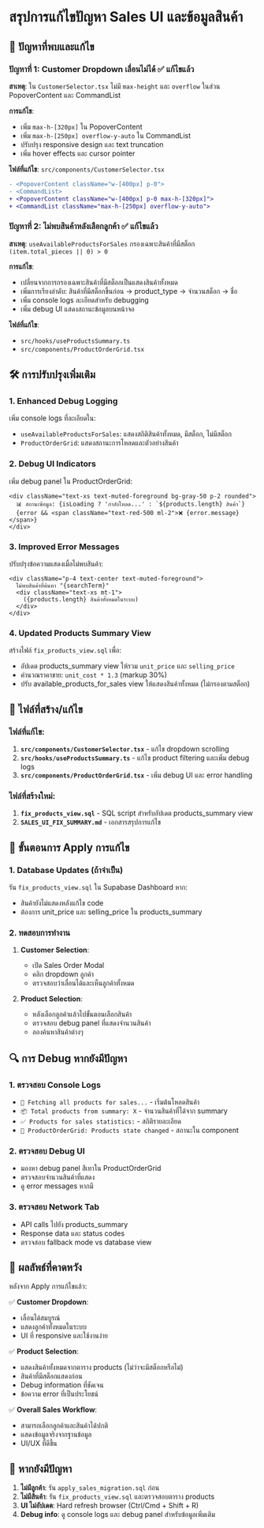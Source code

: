 # สรุปการแก้ไขปัญหา Sales UI และข้อมูลสินค้า

## 🎯 ปัญหาที่พบและแก้ไข

### ปัญหาที่ 1: Customer Dropdown เลื่อนไม่ได้ ✅ แก้ไขแล้ว

**สาเหตุ**: ใน `CustomerSelector.tsx` ไม่มี `max-height` และ `overflow` ในส่วน PopoverContent และ CommandList

**การแก้ไข**:
- เพิ่ม `max-h-[320px]` ใน PopoverContent
- เพิ่ม `max-h-[250px] overflow-y-auto` ใน CommandList
- ปรับปรุง responsive design และ text truncation
- เพิ่ม hover effects และ cursor pointer

**ไฟล์ที่แก้ไข**: `src/components/CustomerSelector.tsx`

```diff
- <PopoverContent className="w-[400px] p-0">
- <CommandList>
+ <PopoverContent className="w-[400px] p-0 max-h-[320px]">
+ <CommandList className="max-h-[250px] overflow-y-auto">
```

### ปัญหาที่ 2: ไม่พบสินค้าหลังเลือกลูกค้า ✅ แก้ไขแล้ว

**สาเหตุ**: `useAvailableProductsForSales` กรองเฉพาะสินค้าที่มีสต็อก `(item.total_pieces || 0) > 0`

**การแก้ไข**:
- เปลี่ยนจากการกรองเฉพาะสินค้าที่มีสต็อกเป็นแสดงสินค้าทั้งหมด
- เพิ่มการเรียงลำดับ: สินค้าที่มีสต็อกขึ้นก่อน → product_type → จำนวนสต็อก → ชื่อ
- เพิ่ม console logs ละเอียดสำหรับ debugging
- เพิ่ม debug UI แสดงสถานะข้อมูลบนหน้าจอ

**ไฟล์ที่แก้ไข**:
- `src/hooks/useProductsSummary.ts`
- `src/components/ProductOrderGrid.tsx`

## 🛠️ การปรับปรุงเพิ่มเติม

### 1. Enhanced Debug Logging

เพิ่ม console logs ที่ละเอียดใน:
- `useAvailableProductsForSales`: แสดงสถิติสินค้าทั้งหมด, มีสต็อก, ไม่มีสต็อก
- `ProductOrderGrid`: แสดงสถานะการโหลดและตัวอย่างสินค้า

### 2. Debug UI Indicators

เพิ่ม debug panel ใน ProductOrderGrid:
```tsx
<div className="text-xs text-muted-foreground bg-gray-50 p-2 rounded">
  📊 สถานะข้อมูล: {isLoading ? 'กำลังโหลด...' : `${products.length} สินค้า`}
  {error && <span className="text-red-500 ml-2">❌ {error.message}</span>}
</div>
```

### 3. Improved Error Messages

ปรับปรุงข้อความแสดงเมื่อไม่พบสินค้า:
```tsx
<div className="p-4 text-center text-muted-foreground">
  ไม่พบสินค้าที่ค้นหา "{searchTerm}"
  <div className="text-xs mt-1">
    ({products.length} สินค้าทั้งหมดในระบบ)
  </div>
</div>
```

### 4. Updated Products Summary View

สร้างไฟล์ `fix_products_view.sql` เพื่อ:
- อัปเดต products_summary view ให้รวม `unit_price` และ `selling_price`
- คำนวณราคาขาย: `unit_cost * 1.3` (markup 30%)
- ปรับ available_products_for_sales view ให้แสดงสินค้าทั้งหมด (ไม่กรองตามสต็อก)

## 📁 ไฟล์ที่สร้าง/แก้ไข

### ไฟล์ที่แก้ไข:
1. **`src/components/CustomerSelector.tsx`** - แก้ไข dropdown scrolling
2. **`src/hooks/useProductsSummary.ts`** - แก้ไข product filtering และเพิ่ม debug logs
3. **`src/components/ProductOrderGrid.tsx`** - เพิ่ม debug UI และ error handling

### ไฟล์ที่สร้างใหม่:
1. **`fix_products_view.sql`** - SQL script สำหรับอัปเดต products_summary view
2. **`SALES_UI_FIX_SUMMARY.md`** - เอกสารสรุปการแก้ไข

## 🚀 ขั้นตอนการ Apply การแก้ไข

### 1. Database Updates (ถ้าจำเป็น)
รัน `fix_products_view.sql` ใน Supabase Dashboard หาก:
- สินค้ายังไม่แสดงหลังแก้ไข code
- ต้องการ unit_price และ selling_price ใน products_summary

### 2. ทดสอบการทำงาน
1. **Customer Selection**:
   - เปิด Sales Order Modal
   - คลิก dropdown ลูกค้า
   - ตรวจสอบว่าเลื่อนได้และเห็นลูกค้าทั้งหมด

2. **Product Selection**:
   - หลังเลือกลูกค้าแล้วไปขั้นตอนเลือกสินค้า
   - ตรวจสอบ debug panel ที่แสดงจำนวนสินค้า
   - ลองค้นหาสินค้าต่างๆ

## 🔍 การ Debug หากยังมีปัญหา

### 1. ตรวจสอบ Console Logs
- `🛒 Fetching all products for sales...` - เริ่มต้นโหลดสินค้า
- `📦 Total products from summary: X` - จำนวนสินค้าที่ได้จาก summary
- `✅ Products for sales statistics:` - สถิติรายละเอียด
- `🛒 ProductOrderGrid: Products state changed` - สถานะใน component

### 2. ตรวจสอบ Debug UI
- มองหา debug panel สีเทาใน ProductOrderGrid
- ตรวจสอบจำนวนสินค้าที่แสดง
- ดู error messages หากมี

### 3. ตรวจสอบ Network Tab
- API calls ไปยัง products_summary
- Response data และ status codes
- ตรวจสอบ fallback mode vs database view

## 🎯 ผลลัพธ์ที่คาดหวัง

หลังจาก Apply การแก้ไขแล้ว:

✅ **Customer Dropdown**:
- เลื่อนได้สมบูรณ์
- แสดงลูกค้าทั้งหมดในระบบ
- UI ที่ responsive และใช้งานง่าย

✅ **Product Selection**:
- แสดงสินค้าทั้งหมดจากตาราง products (ไม่ว่าจะมีสต็อกหรือไม่)
- สินค้าที่มีสต็อกแสดงก่อน
- Debug information ที่ชัดเจน
- ข้อความ error ที่เป็นประโยชน์

✅ **Overall Sales Workflow**:
- สามารถเลือกลูกค้าและสินค้าได้ปกติ
- แสดงข้อมูลจริงจากฐานข้อมูล
- UI/UX ที่ดีขึ้น

## 🔧 หากยังมีปัญหา

1. **ไม่มีลูกค้า**: รัน `apply_sales_migration.sql` ก่อน
2. **ไม่มีสินค้า**: รัน `fix_products_view.sql` และตรวจสอบตาราง products
3. **UI ไม่อัปเดต**: Hard refresh browser (Ctrl/Cmd + Shift + R)
4. **Debug info**: ดู console logs และ debug panel สำหรับข้อมูลเพิ่มเติม